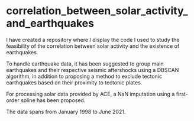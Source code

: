 # correlation_between_solar_activity_and_earthquakes
I have created a repository where I display the code I used to study the feasibility of the correlation between solar activity and the existence of earthquakes. 

To handle earthquake data, it has been suggested to group main earthquakes and their respective seismic aftershocks using a DBSCAN algorithm, in addition to proposing a method to exclude tectonic earthquakes based on their proximity to tectonic plates. 

For processing solar data provided by ACE, a NaN imputation using a first-order spline has been proposed. 

The data spans from January 1998 to June 2021.
